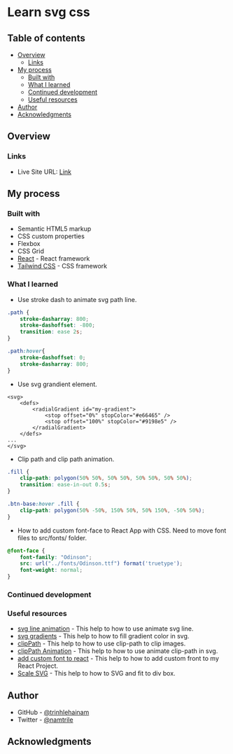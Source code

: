 # Learn svg css

## Table of contents

- [Overview](#overview)
  - [Links](#links)
- [My process](#my-process)
  - [Built with](#built-with)
  - [What I learned](#what-i-learned)
  - [Continued development](#continued-development)
  - [Useful resources](#useful-resources)
- [Author](#author)
- [Acknowledgments](#acknowledgments)

## Overview

### Links

- Live Site URL: [Link](https://trinhlehainam.github.io/learn-svg/)

## My process

### Built with

- Semantic HTML5 markup
- CSS custom properties
- Flexbox
- CSS Grid
- [React](https://reactjs.org/) - React framework
- [Tailwind CSS](https://tailwindcss.com/) - CSS framework

### What I learned
- Use stroke dash to animate svg path line.

``` css
.path {
    stroke-dasharray: 800;
    stroke-dashoffset: -800;
    transition: ease 2s;
}

.path:hover{
    stroke-dashoffset: 0;
    stroke-dasharray: 800;
} 
```

- Use svg grandient element.

```html/ jsx
<svg>
    <defs>
        <radialGradient id="my-gradient">
            <stop offset="0%" stopColor="#e66465" />
            <stop offset="100%" stopColor="#9198e5" />
        </radialGradient>
    </defs>
...
</svg>
```

- Clip path and clip path animation.

```css
.fill {
    clip-path: polygon(50% 50%, 50% 50%, 50% 50%, 50% 50%);
    transition: ease-in-out 0.5s;
}

.btn-base:hover .fill {
    clip-path: polygon(50% -50%, 150% 50%, 50% 150%, -50% 50%);
}
```

- How to add custom font-face to React App with CSS. Need to move font files to src/fonts/ folder.

```css
@font-face {
    font-family: "Odinson";
    src: url("../fonts/Odinson.ttf") format('truetype');
    font-weight: normal;
}
```

### Continued development

### Useful resources

- [svg line animation](https://css-tricks.com/svg-line-animation-works/) - This help to how to use animate svg line.
- [svg gradients](https://developer.mozilla.org/en-US/docs/Web/SVG/Tutorial/Gradients) - This help to how to fill gradient color in svg.
- [clipPath](https://developer.mozilla.org/en-US/docs/Web/SVG/Element/clipPath) - This help to how to use clip-path to clip images.
- [clipPath Animation](https://css-playground.com/view/65/clipping-paths-with-clip-path) - This help to how to use animate clip-path in svg.
- [add custom font to react](https://blog.greenroots.info/3-quick-ways-to-add-fonts-to-your-react-app) - This help to how to add custom front to my React Project.
- [Scale SVG](https://css-tricks.com/scale-svg/) - This help to how to SVG and fit to div box.

## Author

- GitHub - [@trinhlehainam](https://github.com/trinhlehainam)
- Twitter - [@namtrile](https://www.twitter.com/namtrile)

## Acknowledgments

